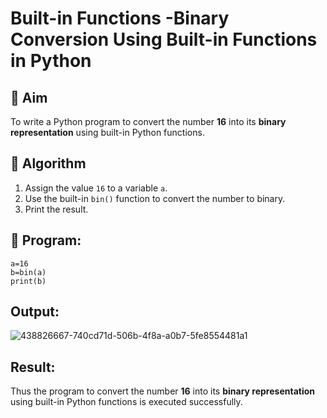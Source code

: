 # Built-in Functions -Binary Conversion Using Built-in Functions in Python

## 🎯 Aim
To write a Python program to convert the number **16** into its **binary representation** using built-in Python functions.

## 🧠 Algorithm
1. Assign the value `16` to a variable `a`.
2. Use the built-in `bin()` function to convert the number to binary.
3. Print the result.

## 🧾 Program:
```
a=16
b=bin(a)
print(b)
```



## Output:
![438826667-740cd71d-506b-4f8a-a0b7-5fe8554481a1](https://github.com/user-attachments/assets/f4d3c1a4-4679-492d-a486-aa715c8ceacd)


## Result:
Thus the program to convert the number **16** into its **binary representation** using built-in Python functions is executed successfully.

